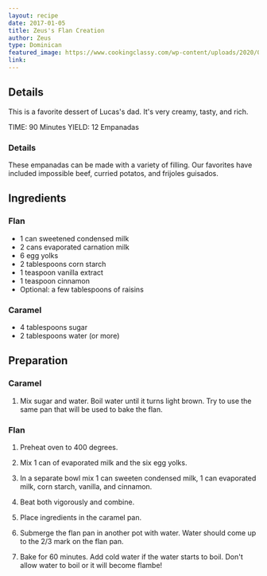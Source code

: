 ```yaml
---
layout: recipe
date: 2017-01-05
title: Zeus's Flan Creation
author: Zeus
type: Dominican
featured_image: https://www.cookingclassy.com/wp-content/uploads/2020/09/flan-2.jpg
link: 
---
```

## Details
This is a favorite dessert of Lucas's dad. It's very creamy, tasty, and rich.

TIME: 90 Minutes
YIELD: 12 Empanadas

### Details
These empanadas can be made with a variety of filling. Our favorites have included impossible beef, curried potatos, and frijoles guisados.

## Ingredients
### Flan
* 1 can sweetened condensed milk
* 2 cans evaporated carnation milk
* 6 egg yolks
* 2 tablespoons corn starch
* 1 teaspoon vanilla extract
* 1 teaspoon cinnamon
* Optional: a few tablespoons of raisins

### Caramel
* 4 tablespoons sugar
* 2 tablespoons water (or more)

## Preparation
### Caramel
1. Mix sugar and water. Boil water until it turns light brown. Try to use the same pan that will be used to bake the flan.

### Flan
1. Preheat oven to 400 degrees.

1. Mix  1 can of evaporated milk and the six egg yolks. 

1. In a separate bowl mix 1 can sweeten condensed milk, 1 can evaporated milk, corn starch, vanilla, and cinnamon.

1. Beat both vigorously and combine.

1. Place ingredients in the caramel pan.

1. Submerge the flan pan in another pot with water. Water should come up to the 2/3 mark on the flan pan.

1. Bake for 60 minutes. Add cold water if the water starts to boil. Don't allow water to boil or it will become flambe!
